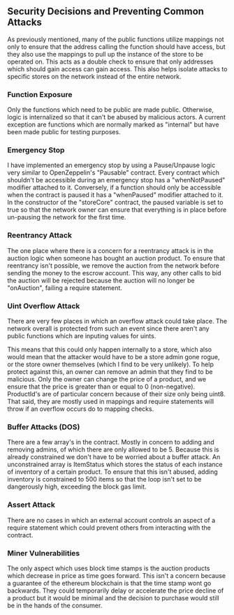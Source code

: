 
## Security Decisions and Preventing Common Attacks
As previously mentioned, many of the public functions utilize mappings not only to ensure that the address calling the function should have access, but they also use the mappings to pull up the instance of the store to be operated on. This acts as a double check to ensure that only addresses which should gain access can gain access. This also helps isolate attacks to specific stores on the network instead of the entire network.

### Function Exposure
Only the functions which need to be public are made public. Otherwise, logic is internalized so that it can't be abused by malicious actors. A current exception are functions which are normally marked as "internal" but have been made public for testing purposes.

### Emergency Stop
I have implemented an emergency stop by using a Pause/Unpause logic very similar to OpenZeppelin's "Pausable" contract. Every contract which shouldn't be accessible during an emergency stop has a "whenNotPaused" modifier attached to it. Conversely, if a function should only be accessible when the contract is paused it has a "whenPaused" modifier attached to it. In the constructor of the "storeCore" contract, the paused variable is set to true so that the network owner can ensure that everything is in place before un-pausing the network for the first time.

### Reentrancy Attack
The one place where there is a concern for a reentrancy attack is in the auction logic when someone has bought an auction product. To ensure that reentrancy isn't possible, we remove the auction from the network before sending the money to the escrow account. This way, any other calls to bid the auction will be rejected because the auction will no longer be "onAuction", failing a require statement.

### Uint Overflow Attack
There are very few places in which an overflow attack could take place. The network overall is protected from such an event since there aren't any public functions which are inputing values for uints.

This means that this could only happen internally to a store, which also would mean that the attacker would have to be a store admin gone rogue, or the store owner themselves (which I find to be very unlikely). To help protect against this, an owner can remove an admin that they find to be malicious. Only the owner can change the price of a product, and we ensure that the price is greater than or equal to 0 (non-negative). ProductId's are of particular concern because of their size only being uint8. That said, they are mostly used in mappings and require statements will throw if an overflow occurs do to mapping checks.

### Buffer Attacks (DOS)
There are a few array's in the contract. Mostly in concern to adding and removing admins, of which there are only allowed to be 5. Because this is already constrained we don't have to be worried about a buffer attack. An unconstrained array is ItemStatus which stores the status of each instance of inventory of a certain product. To ensure that this isn't abused, adding inventory is constrained to 500 items so that the loop isn't set to be dangerously high, exceeding the block gas limit.

### Assert Attack
There are no cases in which an external account controls an aspect of a require statement which could prevent others from interacting with the contract.

### Miner Vulnerabilities 
The only aspect which uses block time stamps is the auction products which decrease in price as time goes forward. This isn't a concern because a guarantee of the ethereum blockchain is that the time stamp wont go backwards. They could temporarily delay or accelerate the price decline of a product but it would be minimal and the decision to purchase would still be in the hands of the consumer.
